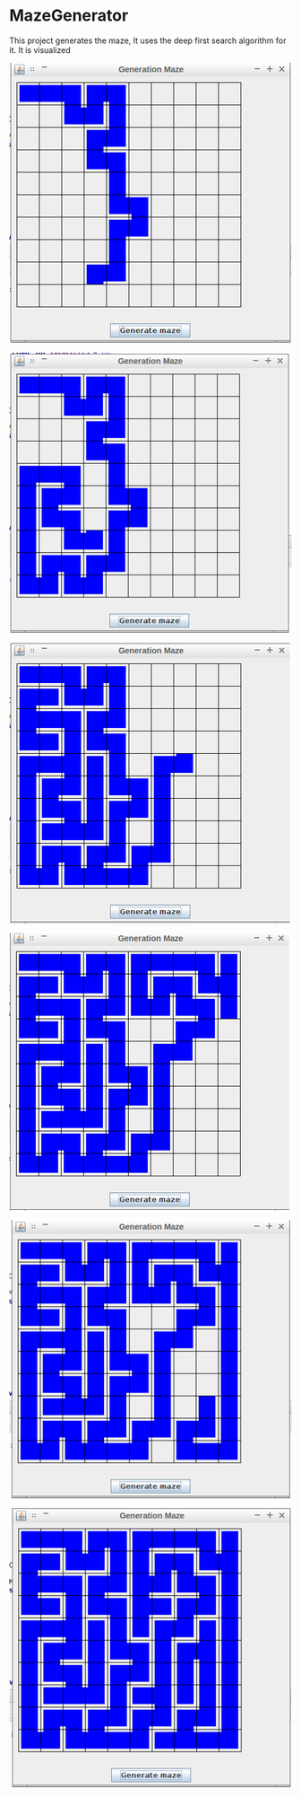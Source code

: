 MazeGenerator
=============

This project generates the maze, It uses the deep first search algorithm for it. It is visualized

![ScreenShot](images/1.png)

![ScreenShot](images/2.png)

![ScreenShot](images/3.png)

![ScreenShot](images/4.png)

![ScreenShot](images/5.png)

![ScreenShot](images/6.png)